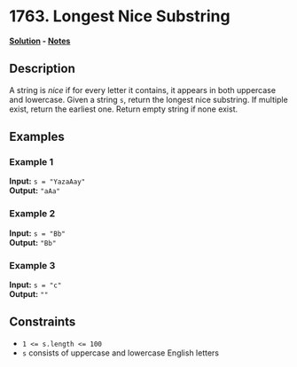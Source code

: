 # 1763. Longest Nice Substring

**[Solution](./solution.c) - [Notes](./notes.md)**

## Description
A string is *nice* if for every letter it contains, it appears in both uppercase and lowercase. Given a string `s`, return the longest nice substring. If multiple exist, return the earliest one. Return empty string if none exist.

## Examples

### Example 1
**Input:** `s = "YazaAay"`  
**Output:** `"aAa"`

### Example 2
**Input:** `s = "Bb"`  
**Output:** `"Bb"`

### Example 3
**Input:** `s = "c"`  
**Output:** `""`

## Constraints
- `1 <= s.length <= 100`
- `s` consists of uppercase and lowercase English letters
